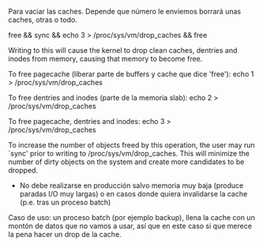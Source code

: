 Para vaciar las caches.
Depende que número le enviemos borrará unas caches, otras o todo.


free && sync && echo 3 > /proc/sys/vm/drop_caches && free


Writing to this will cause the kernel to drop clean caches, dentries and inodes from memory, causing that memory to become free.

To free pagecache (liberar parte de buffers y cache que dice 'free'):
        echo 1 > /proc/sys/vm/drop_caches

To free dentries and inodes (parte de la memoria slab):
        echo 2 > /proc/sys/vm/drop_caches

To free pagecache, dentries and inodes:
        echo 3 > /proc/sys/vm/drop_caches

To increase the number of objects freed by this operation, the user may run `sync' prior to writing to /proc/sys/vm/drop_caches.  This will minimize the number of dirty objects on the system and create more candidates to be dropped.

* No debe realizarse en producción salvo memoria muy baja (produce paradas I/O muy largas) o en casos donde quiera invalidarse la cache (p.e. tras un proceso batch)

Caso de uso: un proceso batch (por ejemplo backup), llena la cache con un montón de datos que no vamos a usar, así que en este caso si que merece la pena hacer un drop de la cache.
